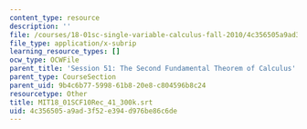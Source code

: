 ```yaml
---
content_type: resource
description: ''
file: /courses/18-01sc-single-variable-calculus-fall-2010/4c356505a9ad3f52e394d976be86c6de_MIT18_01SCF10Rec_41_300k.srt
file_type: application/x-subrip
learning_resource_types: []
ocw_type: OCWFile
parent_title: 'Session 51: The Second Fundamental Theorem of Calculus'
parent_type: CourseSection
parent_uid: 9b4c6b77-5998-61b8-20e8-c804596b8c24
resourcetype: Other
title: MIT18_01SCF10Rec_41_300k.srt
uid: 4c356505-a9ad-3f52-e394-d976be86c6de
---
```

